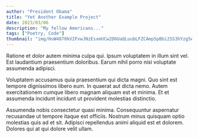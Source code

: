 ```yaml
---
author: "President Obama"
title: "Yet Another Example Project"
date: 2023/03/06
description: "My fellow Americans..."
tags: ["Poetry, Code"]
thumbnail: "img/HuW4870kV2FvwJNzEsxmUCw2D6UaQLuubLFZCAmpSpBbi2SS3hYzg5AA2ly1pQZX"
---
```


Ratione et dolor autem minima culpa qui. Ipsum voluptatem in illum sint vel. Est laudantium praesentium doloribus. Earum nihil porro nisi voluptate assumenda adipisci.

Voluptatem accusamus quia praesentium qui dicta magni. Quo sint est tempore dignissimos libero eum. In quaerat aut dicta nemo. Autem exercitationem cumque libero magnam aliquam est et minima. Et et assumenda incidunt incidunt ut provident molestias distinctio.

Assumenda nobis consectetur quasi minima. Consequuntur aspernatur recusandae ut tempore itaque est officiis. Nostrum minus quisquam optio molestias quis ad et sit. Adipisci repellendus animi aliquid est et dolorem. Dolores qui at qui dolore velit ullam.